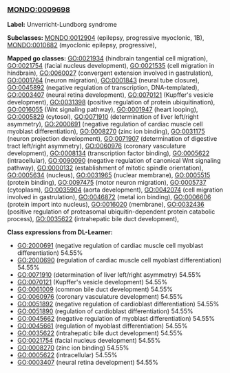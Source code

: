 
### [MONDO:0009698](http://purl.obolibrary.org/obo/MONDO_0009698)
**Label:** Unverricht-Lundborg syndrome

**Subclasses:** [MONDO:0012904](http://purl.obolibrary.org/obo/MONDO_0012904) (epilepsy, progressive myoclonic, 1B), [MONDO:0010682](http://purl.obolibrary.org/obo/MONDO_0010682) (myoclonic epilepsy, progressive), 

**Mapped go classes:** [GO:0021934](http://purl.obolibrary.org/obo/GO_0021934) (hindbrain tangential cell migration), [GO:0021754](http://purl.obolibrary.org/obo/GO_0021754) (facial nucleus development), [GO:0021535](http://purl.obolibrary.org/obo/GO_0021535) (cell migration in hindbrain), [GO:0060027](http://purl.obolibrary.org/obo/GO_0060027) (convergent extension involved in gastrulation), [GO:0001764](http://purl.obolibrary.org/obo/GO_0001764) (neuron migration), [GO:0001843](http://purl.obolibrary.org/obo/GO_0001843) (neural tube closure), [GO:0045892](http://purl.obolibrary.org/obo/GO_0045892) (negative regulation of transcription, DNA-templated), [GO:0003407](http://purl.obolibrary.org/obo/GO_0003407) (neural retina development), [GO:0070121](http://purl.obolibrary.org/obo/GO_0070121) (Kupffer's vesicle development), [GO:0031398](http://purl.obolibrary.org/obo/GO_0031398) (positive regulation of protein ubiquitination), [GO:0016055](http://purl.obolibrary.org/obo/GO_0016055) (Wnt signaling pathway), [GO:0001947](http://purl.obolibrary.org/obo/GO_0001947) (heart looping), [GO:0005829](http://purl.obolibrary.org/obo/GO_0005829) (cytosol), [GO:0071910](http://purl.obolibrary.org/obo/GO_0071910) (determination of liver left/right asymmetry), [GO:2000691](http://purl.obolibrary.org/obo/GO_2000691) (negative regulation of cardiac muscle cell myoblast differentiation), [GO:0008270](http://purl.obolibrary.org/obo/GO_0008270) (zinc ion binding), [GO:0031175](http://purl.obolibrary.org/obo/GO_0031175) (neuron projection development), [GO:0071907](http://purl.obolibrary.org/obo/GO_0071907) (determination of digestive tract left/right asymmetry), [GO:0060976](http://purl.obolibrary.org/obo/GO_0060976) (coronary vasculature development), [GO:0008134](http://purl.obolibrary.org/obo/GO_0008134) (transcription factor binding), [GO:0005622](http://purl.obolibrary.org/obo/GO_0005622) (intracellular), [GO:0090090](http://purl.obolibrary.org/obo/GO_0090090) (negative regulation of canonical Wnt signaling pathway), [GO:0000132](http://purl.obolibrary.org/obo/GO_0000132) (establishment of mitotic spindle orientation), [GO:0005634](http://purl.obolibrary.org/obo/GO_0005634) (nucleus), [GO:0031965](http://purl.obolibrary.org/obo/GO_0031965) (nuclear membrane), [GO:0005515](http://purl.obolibrary.org/obo/GO_0005515) (protein binding), [GO:0097475](http://purl.obolibrary.org/obo/GO_0097475) (motor neuron migration), [GO:0005737](http://purl.obolibrary.org/obo/GO_0005737) (cytoplasm), [GO:0035904](http://purl.obolibrary.org/obo/GO_0035904) (aorta development), [GO:0042074](http://purl.obolibrary.org/obo/GO_0042074) (cell migration involved in gastrulation), [GO:0046872](http://purl.obolibrary.org/obo/GO_0046872) (metal ion binding), [GO:0006606](http://purl.obolibrary.org/obo/GO_0006606) (protein import into nucleus), [GO:0016020](http://purl.obolibrary.org/obo/GO_0016020) (membrane), [GO:0032436](http://purl.obolibrary.org/obo/GO_0032436) (positive regulation of proteasomal ubiquitin-dependent protein catabolic process), [GO:0035622](http://purl.obolibrary.org/obo/GO_0035622) (intrahepatic bile duct development), 

**Class expressions from DL-Learner:**

- [GO:2000691](http://purl.obolibrary.org/obo/GO_2000691) (negative regulation of cardiac muscle cell myoblast differentiation) 54.55%
- [GO:2000690](http://purl.obolibrary.org/obo/GO_2000690) (regulation of cardiac muscle cell myoblast differentiation) 54.55%
- [GO:0071910](http://purl.obolibrary.org/obo/GO_0071910) (determination of liver left/right asymmetry) 54.55%
- [GO:0070121](http://purl.obolibrary.org/obo/GO_0070121) (Kupffer's vesicle development) 54.55%
- [GO:0061009](http://purl.obolibrary.org/obo/GO_0061009) (common bile duct development) 54.55%
- [GO:0060976](http://purl.obolibrary.org/obo/GO_0060976) (coronary vasculature development) 54.55%
- [GO:0051892](http://purl.obolibrary.org/obo/GO_0051892) (negative regulation of cardioblast differentiation) 54.55%
- [GO:0051890](http://purl.obolibrary.org/obo/GO_0051890) (regulation of cardioblast differentiation) 54.55%
- [GO:0045662](http://purl.obolibrary.org/obo/GO_0045662) (negative regulation of myoblast differentiation) 54.55%
- [GO:0045661](http://purl.obolibrary.org/obo/GO_0045661) (regulation of myoblast differentiation) 54.55%
- [GO:0035622](http://purl.obolibrary.org/obo/GO_0035622) (intrahepatic bile duct development) 54.55%
- [GO:0021754](http://purl.obolibrary.org/obo/GO_0021754) (facial nucleus development) 54.55%
- [GO:0008270](http://purl.obolibrary.org/obo/GO_0008270) (zinc ion binding) 54.55%
- [GO:0005622](http://purl.obolibrary.org/obo/GO_0005622) (intracellular) 54.55%
- [GO:0003407](http://purl.obolibrary.org/obo/GO_0003407) (neural retina development) 54.55%


